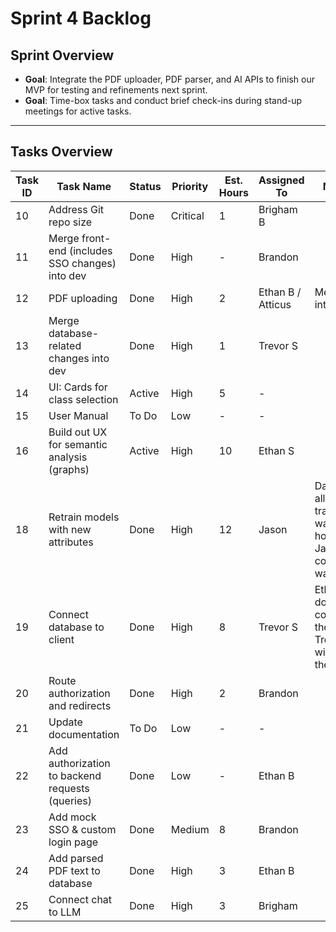 # Sprint 4 Backlog

## Sprint Overview
- **Goal**: Integrate the PDF uploader, PDF parser, and AI APIs to finish our MVP for testing and refinements next sprint.
- **Goal**: Time-box tasks and conduct brief check-ins during stand-up meetings for active tasks.

---

## Tasks Overview

| Task ID | Task Name                                         | Status       | Priority | Est. Hours | Assigned To                | Notes                                                                    |
|---------|---------------------------------------------------|--------------|----------|------------|----------------------------|--------------------------------------------------------------------------|
| 10      | Address Git repo size                             | Done         | Critical | 1          | Brigham B                  |                                                                          |
| 11      | Merge front-end (includes SSO changes) into dev   | Done         | High     | -          | Brandon                    |                                                                          |
| 12      | PDF uploading                                     | Done         | High     | 2          | Ethan B / Atticus          | Merge into dev                                                           |
| 13      | Merge database-related changes into dev           | Done         | High     | 1          | Trevor S                   |                                                                          |
| 14      | UI: Cards for class selection                     | Active       | High     | 5          | -                          |                                                                          |
| 15      | User Manual                                       | To Do        | Low      | -          | -                          |                                                                          |
| 16      | Build out UX for semantic analysis (graphs)       | Active       | High     | 10         | Ethan S                    |                                                                          |
| 18      | Retrain models with new attributes                | Done         | High     | 12         | Jason                      | Datasets all made, training was on hold until Jason's computer was free  |
| 19      | Connect database to client                        | Done         | High     | 8          | Trevor S                   | Ethan to do a couple, then Trevor will do the rest                       |
| 20      | Route authorization and redirects                 | Done         | High     | 2          | Brandon                    |                                                                          |
| 21      | Update documentation                              | To Do        | Low      | -          | -                          |                                                                          |
| 22      | Add authorization to backend requests (queries)   | Done         | Low      | -          | Ethan B                    |                                                                          |
| 23      | Add mock SSO & custom login page                  | Done         | Medium   | 8          | Brandon                    |                                                                          |
| 24      | Add parsed PDF text to database                   | Done         | High     | 3          | Ethan B                    |                                                                          |
| 25      | Connect chat to LLM                               | Done         | High     | 3          | Brigham                    |                                                                          |
